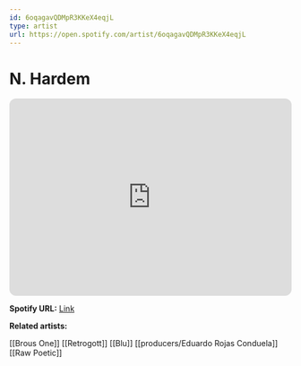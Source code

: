 ```yaml
---
id: 6oqagavQDMpR3KKeX4eqjL
type: artist
url: https://open.spotify.com/artist/6oqagavQDMpR3KKeX4eqjL
---
```

# N. Hardem

<iframe style="border-radius:12px" src="https://open.spotify.com/embed/artist/6oqagavQDMpR3KKeX4eqjL" width="100%" height="352" frameBorder="0" allowfullscreen="" allow="autoplay; clipboard-write; encrypted-media; fullscreen; picture-in-picture" loading="lazy"></iframe>

**Spotify URL:** [Link](https://open.spotify.com/artist/6oqagavQDMpR3KKeX4eqjL)

**Related artists:**

[[Brous One]]
[[Retrogott]]
[[Blu]]
[[producers/Eduardo Rojas Conduela]]
[[Raw Poetic]]
